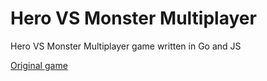 # Hero VS Monster Multiplayer

Hero VS Monster Multiplayer game written in Go and JS

[Original game ](https://codepen.io/luismsf/pen/gEKku)
